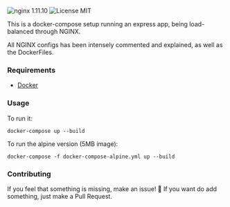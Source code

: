 ![nginx 1.11.10](https://img.shields.io/badge/nginx-1.11.10-brightgreen.svg) ![License MIT](https://img.shields.io/badge/license-MIT-blue.svg)

This is a docker-compose setup running an express app, being load-balanced through NGINX.

All NGINX configs has been intensely commented and explained, as well as the DockerFiles.

### Requirements
- [Docker](https://docs.docker.com/compose/install/ "Docker Compose Install")

### Usage
To run it:

    docker-compose up --build
    
To run the alpine version (5MB image):

    docker-compose -f docker-compose-alpine.yml up --build

### Contributing
If you feel that something is missing, make an issue! 🙂
If you want do add something, just make a Pull Request.

 
